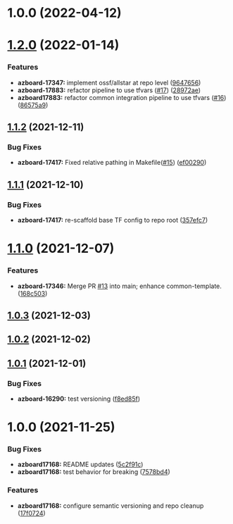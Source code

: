 # 1.0.0 (2022-04-12)

# [1.2.0](https://github.com/longviewsystems/terraform-azurerm-common-template/compare/1.1.2...1.2.0) (2022-01-14)


### Features

* **azboard-17347:** implement ossf/allstar at repo level ([9647656](https://github.com/longviewsystems/terraform-azurerm-common-template/commit/964765676efa5400930c734da1963157f60250e0))
* **azboard-17883:** refactor pipeline to use tfvars ([#17](https://github.com/longviewsystems/terraform-azurerm-common-template/issues/17)) ([28972ae](https://github.com/longviewsystems/terraform-azurerm-common-template/commit/28972ae1dd80e176bb5ef8a5cb7ae4781b1a40ed))
* **azboard17883:** refactor common integration pipeline to use tfvars ([#16](https://github.com/longviewsystems/terraform-azurerm-common-template/issues/16)) ([86575a9](https://github.com/longviewsystems/terraform-azurerm-common-template/commit/86575a9315074eb45d8395ad52326e5c08ed7461))

## [1.1.2](https://github.com/longviewsystems/terraform-azurerm-common-template/compare/1.1.1...1.1.2) (2021-12-11)


### Bug Fixes

* **azboard-17417:** Fixed relative pathing in Makefile([#15](https://github.com/longviewsystems/terraform-azurerm-common-template/issues/15)) ([ef00290](https://github.com/longviewsystems/terraform-azurerm-common-template/commit/ef0029038749a49fc3506fecc9fc1f77528e9add))

## [1.1.1](https://github.com/longviewsystems/terraform-azurerm-common-template/compare/1.1.0...1.1.1) (2021-12-10)


### Bug Fixes

* **azboard-17417:** re-scaffold base TF config to repo root ([357efc7](https://github.com/longviewsystems/terraform-azurerm-common-template/commit/357efc7f8397ab628152f5547566c705edd77442))

# [1.1.0](https://github.com/longviewsystems/terraform-azurerm-common-template/compare/1.0.3...1.1.0) (2021-12-07)


### Features

* **azboard-17346:** Merge PR [#13](https://github.com/longviewsystems/terraform-azurerm-common-template/issues/13) into main; enhance common-template. ([168c503](https://github.com/longviewsystems/terraform-azurerm-common-template/commit/168c50359491c129965a09fa3f1f5dd1781d01f4))

## [1.0.3](https://github.com/longviewsystems/terraform-azurerm-common-template/compare/1.0.2...1.0.3) (2021-12-03)

## [1.0.2](https://github.com/longviewsystems/terraform-azurerm-common-template/compare/1.0.1...1.0.2) (2021-12-02)

## [1.0.1](https://github.com/longviewsystems/terraform-azurerm-common-template/compare/1.0.0...1.0.1) (2021-12-01)


### Bug Fixes

* **azboard-16290:** test versioning ([f8ed85f](https://github.com/longviewsystems/terraform-azurerm-common-template/commit/f8ed85fc95de4b65b25f8a1eadb0b0986c4c0f0c))

# 1.0.0 (2021-11-25)


### Bug Fixes

* **azboard17168:** README updates ([5c2f91c](https://github.com/longviewsystems/terraform-azurerm-common-template/commit/5c2f91c66289069779ceb8fd06fbf4600931d0f2))
* **azboard17168:** test behavior for breaking ([7578bd4](https://github.com/longviewsystems/terraform-azurerm-common-template/commit/7578bd41b2b57b5297871460055dff5dfac64fc4))


### Features

* **azboard17168:** configure semantic versioning and repo cleanup ([17f0724](https://github.com/longviewsystems/terraform-azurerm-common-template/commit/17f07243d479d1728479d822138b46c922ebb5f8))
